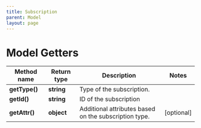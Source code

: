 ```yaml
---
title: Subscription
parent: Model
layout: page
---
```


# Model Getters

Method name | Return type | Description | Notes
------------ | ------------- | ------------- | -------------
**getType()** | **string** | Type of the subscription. |
**getId()** | **string** | ID of the subscription |
**getAttr()** | **object** | Additional attributes based on the subscription type. | [optional]

